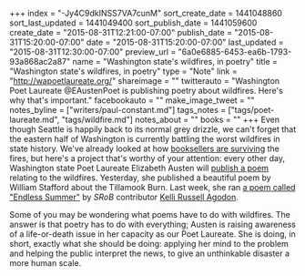 +++
index = "-Jy4C9dkINSS7VA7cunM"
sort_create_date = 1441048860
sort_last_updated = 1441049400
sort_publish_date = 1441059600
create_date = "2015-08-31T12:21:00-07:00"
publish_date = "2015-08-31T15:20:00-07:00"
date = "2015-08-31T15:20:00-07:00"
last_updated = "2015-08-31T12:30:00-07:00"
preview_url = "6a0e6885-6453-ea6b-1793-93a868ac2a87"
name = "Washington state's wildfires, in poetry"
title = "Washington state's wildfires, in poetry"
type = "Note"
link = "http://wapoetlaureate.org/"
shareimage = ""
twitterauto = "Washington Poet Laureate @EAustenPoet is publishing poetry about wildfires. Here's why that's important."
facebookauto = ""
make_image_tweet = ""
notes_byline = ["writers/paul-constant.md"]
tags_notes = ["tags/poet-laureate.md", "tags/wildfire.md"]
notes_about = ""
books = ""
+++
Even though Seattle is happily back to its normal grey drizzle, we can't forget that the eastern half of Washington is currently battling the worst wildfires in state history. We've already looked at how [booksellers are surviving](http://seattlereviewofbooks.com/notes/2015/08/28/washington-bookstores-survive-wildfires/) the fires, but here's a project that's worthy of your attention: every other day, Washington state Poet Laureate Elizabeth Austen will [publish a poem](http://wapoetlaureate.org/) relating to the wildfires. Yesterday, she published a beautiful poem by William Stafford about the Tillamook Burn. Last week, she ran [a poem called "Endless Summer"](http://wapoetlaureate.org/2015/08/28/endless-summer-by-kelli-russell-agodon/) by *SRoB* contributor [Kelli Russell Agodon](http://seattlereviewofbooks.com/writers/kelli-russell-agodon/).

Some of you may be wondering what poems have to do with wildfires. The answer is that poetry has to do with everything; Austen is raising awareness of a life-or-death issue in her capacity as our Poet Laureate. She is doing, in short, exactly what she should be doing: applying her mind to the problem and helping the public interpret the news, to give an unthinkable disaster a more human scale.